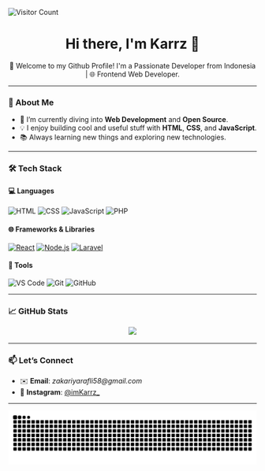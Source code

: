![Visitor Count](https://komarev.com/ghpvc/?username=imKarrz&color=blue)

<h1 align="center">Hi there, I'm Karrz 👋</h1>

<p align="center">
  🚀 Welcome to my Github Profile! I'm a Passionate Developer from Indonesia | 🌐 Frontend Web Developer.
</p>

---

### 🌱 About Me

- 🔭 I’m currently diving into **Web Development** and **Open Source**.
- 💡 I enjoy building cool and useful stuff with **HTML**, **CSS**, and **JavaScript**.
- 📚 Always learning new things and exploring new technologies.

---

### 🛠️ Tech Stack

#### 💻 Languages
![HTML](https://img.shields.io/badge/-HTML5-E34F26?style=flat&logo=html5&logoColor=white) ![CSS](https://img.shields.io/badge/-CSS3-1572B6?style=flat&logo=css3&logoColor=white) ![JavaScript](https://img.shields.io/badge/-JavaScript-F7DF1E?style=flat&logo=javascript&logoColor=black) ![PHP](https://img.shields.io/badge/-PHP-777BB4?style=flat&logo=php&logoColor=white)

#### 🌐 Frameworks & Libraries
[![React](https://img.shields.io/badge/-React-61DAFB?style=flat&logo=react&logoColor=black)](https://react.dev/) [![Node.js](https://img.shields.io/badge/-Node.js-339933?style=flat&logo=node.js&logoColor=white)](https://nodejs.org/) [![Laravel](https://img.shields.io/badge/-Laravel-F55247?style=flat&logo=laravel&logoColor=white)](https://laravel.com/)

#### 🧰 Tools
![VS Code](https://img.shields.io/badge/-VSCode-007ACC?style=flat&logo=visual-studio-code&logoColor=white) ![Git](https://img.shields.io/badge/-Git-F05032?style=flat&logo=git&logoColor=white) ![GitHub](https://img.shields.io/badge/-GitHub-181717?style=flat&logo=github&logoColor=white)

---

### 📈 GitHub Stats

<p align="center">
  <img src="https://github-readme-stats.vercel.app/api?username=imKarrz&show_icons=true&theme=radical" height="170" />
</p>

---

### 📫 Let’s Connect

- ✉️ **Email**: _zakariyarafli58@gmail.com_
- 📸 **Instagram**: [@imKarrz_](https://www.instagram.com/imKarrz_/)

---

<img src="https://raw.githubusercontent.com/imKarrz/imKarrz/output/snake.svg" alt="Snake animation" />
